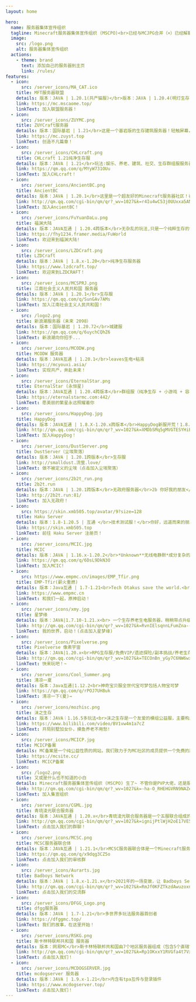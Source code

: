 ```yaml
---
layout: home

hero:
  name: 服务器集体宣传组织
  tagline: Minecraft服务器集体宣传组织 (MSCPO)<br>已经与MCJPG合并（×）已经解散（√）<br>*仍然接受添加服务器(以Github Issue形式提交)
  image:
    src: /logo.png
    alt: 服务器集体宣传组织
  actions:
    - theme: brand
      text: 添加自己的服务器到主页
      link: /rules/
features:
  - icon:
      src: /server_icons/MA_CAT.ico
    title: MFT服务器联盟
    details: 版本：JAVA | 1.20.1(共产猫服)</br>版本：JAVA | 1.20.4(明灯生存)</br>版本：JAVA | 1.20.1(自由未来)</br>目前联盟下有三台服务器</br>共产猫服：地毯端生电服务器，在尊重原版的基础上积极创新，始终代表先进生产力的发展方向。</br>明灯·Alethea 是一个小型群组服，以沉浸式生存体验为玩法核心。下有 趣味生电 粘液科技(测试) 等玩法。（无白名单）</br>自由未来(Minecraft Free Future)是一个城建类创造服，目前处于发展阶段。（新服开荒，无白名单）
    link: https://mc.mscaome.top/
    linkText: 加入联盟服务器！
  - icon:
      src: /server_icons/ZUYMC.png
    title: ZUYCraft服务器
    details: 版本：国际基岩 | 1.21</br>这是一个基岩版的生存建筑服务器！轻触屏幕，心中的梦想在虚拟的土地上逐渐成形；在这片建筑天地里，和我们一起：筑梦于虚拟，
    link: https://mc.zuyst.top
    linkText: 创造不凡篇章！
  - icon:
      src: /server_icons/CHLcraft.png
    title: CHLcraft 1.21纯净生存服
    details: 版本：JAVA | 1.21</br>玩法:娱乐、养老、建筑、社交、生存群组服服务器
    link: https://qm.qq.com/q/MYyW731OUu
    linkText: 加入CHLcraft！
  - icon:
      src: /server_icons/AncientBC.png
    title: AncientBC
    details: 版本：JAVA | 1.20.1</br>这里是一个超友好的Minecraft服务器社区！在原版基础添加更多玩法和地形，不影响生电，无圈地，无论是玩家互动，养老，建筑，生电都是没有问题哒！
    link: http://qm.qq.com/cgi-bin/qm/qr?_wv=1027&k=r4Iu4wC53j0UUxxa5ANc0qIu_hYtk4vn&authKey=FSsA4Kh4BHqJlH8MzKieRS%2Fv4cp3rJHDF5sp1mSpALYVctxdP5IBCQpDEz1ZwHSD&noverify=0&group_code=681032398
    linkText: 加入AncientBC！
  - icon:
      src: /server_icons/FuYuanDaLu.png
    title: 福渊大陆
    details: 版本：JAVA互通 | 1.20.4跨版本</br>无杂乱的玩法,只是一个纯粹生存的世界。欢迎您于此：享受时光、结交好友或是探索世界。
    link: https://fhy1234.framer.media/FuWorld
    linkText: 欢迎来到福渊大陆!
  - icon:
      src: /server_icons/LZDCraft.png
    title: LZDCraft
    details: 版本：JAVA | 1.8.x-1.20</br>纯净生存服务器
    link: https://www.lzdcraft.top/
    linkText: 欢迎来到LZDCRAFT！
  - icon:
      src: /server_icons/MCSPRJ.png
    title: 江南社会主义人民共和国 服务器
    details: 版本：JAVA | 1.20.1</br>生存服
    link: https://qm.qq.com/q/SunGAv7AMs
    linkText: 加入江南社会主义人民共和国！
  - icon:
      src: /logo2.png
    title: 新浪潮服务器（未来 2098）
    details: 版本：国际基岩 | 1.20.72</br>城建服
    link: https://qm.qq.com/q/6uychCQhZ6
    linkText: 新浪潮向你招手...
  - icon:
      src: /server_icons/MCODW.png
    title: MCODW 服务器
    details: 版本：JAVA互通 | 1.20.1</br>leaves生电+粘液
    link: https://mcyouxi.asia/
    linkText: 实现共产，奔赴未来！
  - icon:
      src: /server_icons/EternalStar.png
    title: EternalStar (永恒星)
    details: 版本：JAVA互通 | 1.20.4跨版本</br>群组服（纯净生存 + 小游戏 + 容易爆炸的RPG）</br>EternalStar旨在给玩家更好的游戏体验，即使我们曾经遇到过无数困难，但我们没有就此离去，在开始时我们甚至无法保证服务器正常连接，但现在我们已经拥有了强大的网络供应和顶流的服务器</br>EternalStar欢迎您！</br>愿美丽的繁星永远照耀着你
    link: https://eternalstarmc.com:442/
    linkText: 愿美丽的繁星永远照耀着你
  - icon:
      src: /server_icons/HappyDog.jpg
    title: HappyDog
    details: 版本：JAVA互通 | 1.8.X-1.20.x跨版本</br>HappyDog新服开荒！1.8.X-1.20.x多版本支持！且支持基岩版玩家进入服务器！无正版无白名单，快来一键进服玩耍！快来和小伙伴占山为王吧！
    link: http://qm.qq.com/cgi-bin/qm/qr?_wv=1027&k=XMDbSMq5gMVGTESYHiBOQB80SoYJA7U4&authKey=qRhuSkFIxpfQc9CYs4MnfidRNI2cOcrT1HqoJbVV7%2BujhsywsYPx8Kv0NzuCitxd&noverify=0&group_code=192088919
    linkText: 加入HappyDog！
  - icon:
      src: /server_icons/DustServer.png
    title: DustServer（尘埃聚落）
    details: 版本：JAVA | 1.20.1跨版本</br>生存服
    link: http://smalldust.流萤.love/
    linkText: 做不被定义的尘埃（点击加入尘埃聚落）
  - icon:
      src: /server_icons/2b2t_run.png
    title: 2b2t.run
    details: 版本：JAVA | 1.20.1跨版本</br>无政府服务器</br>2b 你好我的朋友</br>2t 我不知道该说什么
    link: http://2b2t.run:81/
    linkText: 加入无政府！
  - icon:
      src: https://skin.xmb505.top/avatar/9?size=128
    title: Haku Server
    details: 版本：1.8-1.20.5 | 互通 </br>技术测试服！</br>你好，远道而来的朋友！我是服务器吉祥物黑可，这里是一个技术测试服，将会使用很多新奇的插件和代码，使用皮肤站验证来保护玩家数据，玩得开心。
    link: https://skin.xmb505.top
    linkText: 前往 Haku Server 注册页！
  - icon:
      src: /server_icons/MCIC.jpg
    title: MCIC
    details: 版本：JAVA | 1.16.x-1.20.2</br>*Unknown**无线电静默*成分复杂的服务器
    link: https://qm.qq.com/q/6DsL9DkN3O
    linkText: 加入MCIC!
  - icon:
      src: https://www.empmc.cn/images/EMP_Tfir.png
    title: EMP-Tfir(薪火重燃)
    details: 版本：Java互通 | 1.7-1.21<br>Tech Otakus save the world.<br>立志于打造卓越的互通服务器！<br>主要玩法为养老，生存。<br>星星之火，可以燎原！
    link: https://www.empmc.cn
    linkText: 和我们一起，原神启动！
  - icon:
      src: /server_icons/xmy.jpg
    title: 星梦缘
    details: 版本：JAVA|1.7.10-1.21.x<br> 一个生存养老生电服务器，稍稍带点升级和金币系统<br>主要玩法为养老、生存、红石<br>
    link: http://qm.qq.com/cgi-bin/qm/qr?_wv=1027&k=RvnIElsqnnLFumZna--bcq2_heD_tL_b&authKey=7ukvB881FlPlB6%2FkPR8QL%2BihosPQy%2Fk5B4HsEGHekkmZ7sDPOgj6qFkI8Hl6MALH&noverify=0&group_code=925356827
    linkText: 我的世界，启动！(点击加入星梦缘)
  - icon:
      src: /server_icons/Pixelverse.png
    title: Pixelverse 像素宇宙
    details: 版本：JAVA|1.20.x<br>RPG生存服/免费VIP/遗迹探险/副本挑战/养老生存
    link: http://qm.qq.com/cgi-bin/qm/qr?_wv=1027&k=TECOnBn_yGy7C6NW6wxcFgCrUyd6fLLk&authKey=MWFWALPTlQ%2FQylWzDy6GOiSfLyGMu7lVhM%2BBhgXei3IAI96x6lHaNOVa3vUu%2BOBn&noverify=0&group_code=931753287
    linkText: 快来玩吧！~
  - icon:
      src: /server_icons/Cool_Summer.png
    title: 清凉一夏
    details: 版本：Java互通|1.12.2<br>神奇宝贝服全世代宝可梦包括人物宝可梦
    link: https://qm.qq.com/q/rPOJ7UH8uk
    linkText: 清凉一下(夏)→
  - icon:
      src: /server_icons/mozhisc.png
    title: 沫之生存
    details: 版本：JAVA｜1.16.5多玩法<br>沫之生存是一个友爱的模组公益服，主要构成为两个肝服+一个养老服，肝服主要开Curseforge等模组整合包，养老服以养老探索为主不删档。服务器支持离线登录，也有皮肤显示与圈地、登录等适配模组。QQ群：1035365056
    link: https://www.bilibili.com/video/BV1vw4m1a7cZ
    linkText: 开局别墅加女仆，摸鱼养老不用愁!
  - icon:
      src: /server_icons/MCICP.jpg
    title: MCICP备案
    details: MC备案是一个纯公益性质的网站，我们致力于为MC社区的成员提供一个免费的服务平台。
    link: https://mcsite.cc/
    linkText: MCICP备案
  - icon:
      src: /logo2.png
    title: 又或是什么也不知道的小白
    details: Minecraft服务器集体宣传组织 (MSCPO) 生了~ 不管你是PVP大佬，还是服主
    link: http://qm.qq.com/cgi-bin/qm/qr?_wv=1027&k=-ha-O_RHEHGVRN9NAZem0ERNmHe7T51C&authKey=1Xb0FkaaJ1VwawDAZQIDz4eGFi6I32VMj6zN5pMgusmRBq%2FDhipJirNgXqHgQ51W&noverify=0&group_code=715969715
    linkText: 加入集宣组织
  - icon:
      src: /server_icons/CGML.jpg
    title: 青琉淩光联合服务器
    details: 版本：JAVA互通 | 1.20.x</br>青琉淩光联合服务器是一个五服联合组成的大型综合服务器平台。开设以琉光市建筑地图为主体的城市建筑服和以玩家自由生存为主体的生存服（在建设）。青琉淩光，照亮未来！
    link: http://qm.qq.com/cgi-bin/qm/qr?_wv=1027&k=ignijPtlWjH2oE17VE5gb2TN9m8lFDdL&authKey=RvbJDW7%2BXKMOH8CZnlz4VPoHdJYJ6OFwUY34v84XUqJqWLzq2hN2LMBwiCsZRv%2F4&noverify=0&group_code=577706597
    linkText: 点击加入我们的群聊！
  - icon:
      src: /server_icons/MCSC.png
    title: MCSC服务器联合体
    details: 版本：JAVA互通 | 1.21.1</br>MCSC服务器联合体是一个Minecraft服务器的联盟，现有四个下属服务器，分别为:公社化插件生存BE服务器「YPCP」，地球BE服务器「百葉」，Java&amp;BE服务器「百葉互通」，Java生存服务器「密西加沙大本营」。
    link: https://qm.qq.com/q/x9dqg3CZ5o
    linkText: 点击加入我们的审核群
  - icon:
      src: /server_icons/Aurarts.jpg
    title: Badboys Network
    details: 版本：JAVA | 1.8.x-1.21.x</br>2021年的一场变故，让 Badboys Server 陷入了徘徊期。一位管理却并不认为结局感到如此。于是他启动了「『链析』计划」。这项计划长达四年。自2021年开始，2024年为末，本服务器完成了从单服到群组服的迭代。包含了五种经典小游戏，其他玩法正在开发中!
    link: http://qm.qq.com/cgi-bin/qm/qr?_wv=1027&k=RmJf0KFZTkzdAwuzoxnuhz198qCwa7Xk&authKey=ILEmRIZnwstZrZVU%2FIDj%2F7habPR1C%2BQ6BtESsAJ76RRK%2FFNQPzjvWv0QYZzv6jJs&noverify=0&group_code=373311963
    linkText: 点击加入我们的交流群
  - icon:
      src: /server_icons/DFGG_Logo.png
    title: dfgg服务器
    details: 版本：JAVA | 1.7-1.21</br>多世界多玩法服务器首创者
    link: https://dfggmc.top/
    linkText: 我们的故事，在这里开始！
  - icon:
      src: /server_icons/RSKG.png
    title: 斯卡林特联邦共和国 服务器
    details: 版本：网易MC</br>斯卡林特联邦共和国由7个地区服务器组成（包含5个直辖市及2个州级行政区，目前已开发三个）。是一个始建于2022年的新生亲俄服务器。我们真诚希望各位成员能够加入我们斯卡林特，成为我们的一份子。在这里，我们将共同追求梦想，共同成长，共同创造美好的未来。我们相信，只要我们携手合作，定能创造出无数辉煌的成果。让我们紧密团结在一起，齐心协力，为我们的服务器赢得荣耀，为实现M奥梦想而奋斗。斯卡林特联邦共和国永远欢迎你们的加入！
    link: http://qm.qq.com/cgi-bin/qm/qr?_wv=1027&k=Rp1OKxxY1RVGfa4t7Vxz1VNsCI5EJ50_&authKey=P%2BzUEKkB929PsH5sLzCDRvN6a25azkJ%2B2%2Fv8RG9NCpa8ZZ7ntmiCWQsA32HVzh5X&noverify=0&group_code=786517417
    linkText: 点击加入我们！
  - icon:
      src: /server_icons/MCDOGSERVER.jpg
    title: mcdogserver 服务器
    details: 版本：JAVA | 1.9.x-1.21</br>内含有tpa互传与登录插件
    link: https://www.mcdogserver.top/
    linkText: 点击加入我们！
---
```

<script>
export default {
  mounted() {
    this.shuffleElements();
    // 如果确实需要在挂载后调用 reload() 方法，确保该方法已经定义
    // this.reload();
  },
  methods: {
    shuffleElements() {
      const elements = Array.from(document.querySelectorAll('div.VPFeatures .container .items .item'));
      const parent = document.querySelector('div.VPFeatures .container .items');

      for (let i = elements.length - 1; i > 0; i--) {
        const j = Math.floor(Math.random() * (i + 1));
        const temp = elements[i];
        elements[i] = elements[j];
        elements[j] = temp;
      }

      // 清空父元素并将重新排序后的元素添加到父元素中
      parent.innerHTML = '';
      elements.forEach(element => {
        parent.appendChild(element);
      });
    }
  }
}
</script>
